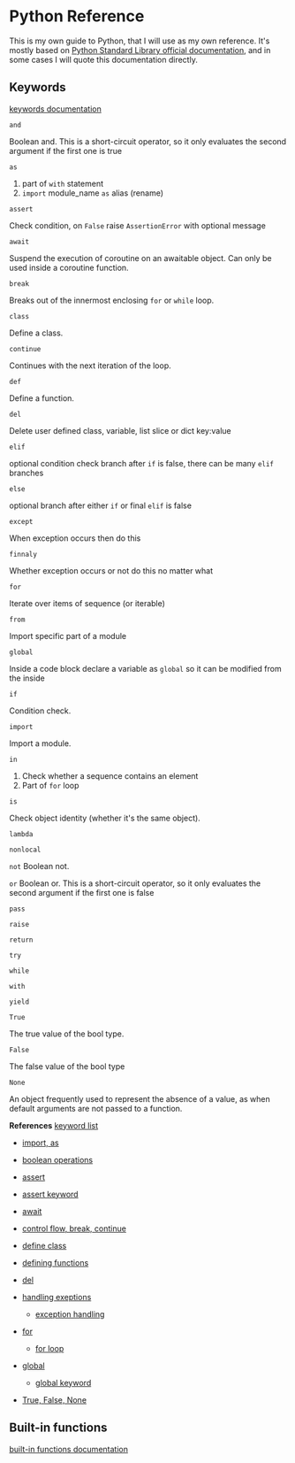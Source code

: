 # Python Reference
This is my own guide to Python, that I will use as my own reference. It's mostly based on [Python Standard Library official documentation](https://docs.python.org/3/library/), and in some cases I will quote this documentation directly.

## Keywords
[keywords documentation](https://docs.python.org/pl/3/reference/lexical_analysis.html#keywords)

`and`

Boolean and. This is a short-circuit operator, so it only evaluates the second argument if the first one is true

`as`
1. part of `with` statement
2. `import` module_name `as` alias (rename)

`assert`

Check condition, on `False` raise `AssertionError` with optional message

`await`

Suspend the execution of coroutine on an awaitable object. Can only be used inside a coroutine function.

`break`

Breaks out of the innermost enclosing `for` or `while` loop.

`class`

Define a class.

`continue`

Continues with the next iteration of the loop.

`def`

Define a function.

`del`

Delete user defined class, variable, list slice or dict key:value

`elif`

optional condition check branch after `if` is false, there can be many `elif` branches

`else`

optional branch after either `if` or final `elif` is false

`except`

When exception occurs then do this

`finnaly`

Whether exception occurs or not do this no matter what

`for`

Iterate over items of sequence (or iterable)

`from`

Import specific part of a module

`global`

Inside a code block declare a variable as `global` so it can be modified from the inside 

`if`

Condition check.

`import`

Import a module.

`in`
1. Check whether a sequence contains an element
2. Part of `for` loop

`is`

Check object identity (whether it's the same object).



`lambda`


`nonlocal`


`not`
Boolean not.

`or`
Boolean or. This is a short-circuit operator, so it only evaluates the second argument if the first one is false

`pass`


`raise`


`return`


`try`


`while`


`with`


`yield`


`True`

The true value of the bool type.

`False`

The false value of the bool type

`None`

An object frequently used to represent the absence of a value, as when default arguments are not passed to a function.



**References**
[keyword list](https://www.programiz.com/python-programming/keyword-list)
- [import, as](https://docs.python.org/3/reference/simple_stmts.html#import)
- [boolean operations](https://docs.python.org/3/library/stdtypes.html#boolean-operations-and-or-not)
- [assert](https://docs.python.org/3/reference/simple_stmts.html?highlight=assert#the-assert-statement)
- [assert keyword](https://www.geeksforgeeks.org/python-assert-keyword/)
- [await](https://docs.python.org/3/reference/expressions.html#await)
- [control flow, break, continue](https://docs.python.org/3/tutorial/controlflow.html)
- [define class](https://docs.python.org/3/tutorial/classes.html?highlight=class#class-definition-syntax)
- [defining functions](https://docs.python.org/3/tutorial/controlflow.html#defining-functions)
- [del](https://www.programiz.com/python-programming/del)
- [handling exeptions](https://docs.python.org/3/tutorial/errors.html#handling-exceptions)
  * [exception handling](https://www.programiz.com/python-programming/exception-handling)
- [for](https://docs.python.org/3/tutorial/controlflow.html#for-statements)
  * [for loop](https://www.programiz.com/python-programming/for-loop)
- [global](https://docs.python.org/3/reference/simple_stmts.html?highlight=global#the-global-statement)
  * [global keyword](https://www.programiz.com/python-programming/global-keyword)

- [True, False, None](https://docs.python.org/3/library/constants.html?highlight=false#False)



## Built-in functions
[built-in functions documentation](https://docs.python.org/3/library/functions.html)